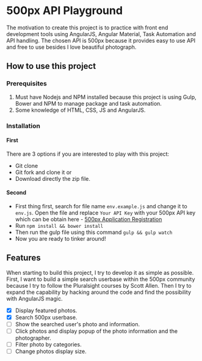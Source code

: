 # 500px API Playground
The motivation to create this project is to practice with front end development tools using AngularJS, Angular Material, Task Automation and API handling. The chosen API is 500px because it provides easy to use API and free to use besides I love beautiful photograph.

## How to use this project

### Prerequisites
1. Must have Nodejs and NPM installed because this project is using Gulp, Bower and NPM to manage package and task automation.
2. Some knowledge of HTML, CSS, JS and AngularJS.

### Installation
#### First 
There are 3 options if you are interested to play with this project:
- Git clone 
- Git fork and clone it or
- Download directly the zip file.

#### Second
- First thing first, search for file name `env.example.js` and change it to `env.js`. Open the file and replace `Your API Key` with your 500px API key which can be obtain here - [500px Application Registration](https://500px.com/settings/applications)
- Run `npm install && bower install`
- Then run the gulp file using this command `gulp && gulp watch`
- Now you are ready to tinker around!

## Features
When starting to build this project, I try to develop it as simple as possible. First, I want to build a simple search userbase within the 500px community because I try to follow the Pluralsight courses by Scott Allen. Then I try to expand the capability by hacking around the code and find the possibility with AngularJS magic. 
- [x] Display featured photos.
- [x] Search 500px userbase.
- [ ] Show the searched user's photo and information.
- [ ] Click photos and display popup of the photo information and the photographer.
- [ ] Filter photo by categories.
- [ ] Change photos display size.